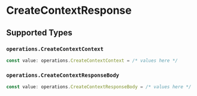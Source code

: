 # CreateContextResponse


## Supported Types

### `operations.CreateContextContext`

```typescript
const value: operations.CreateContextContext = /* values here */
```

### `operations.CreateContextResponseBody`

```typescript
const value: operations.CreateContextResponseBody = /* values here */
```

